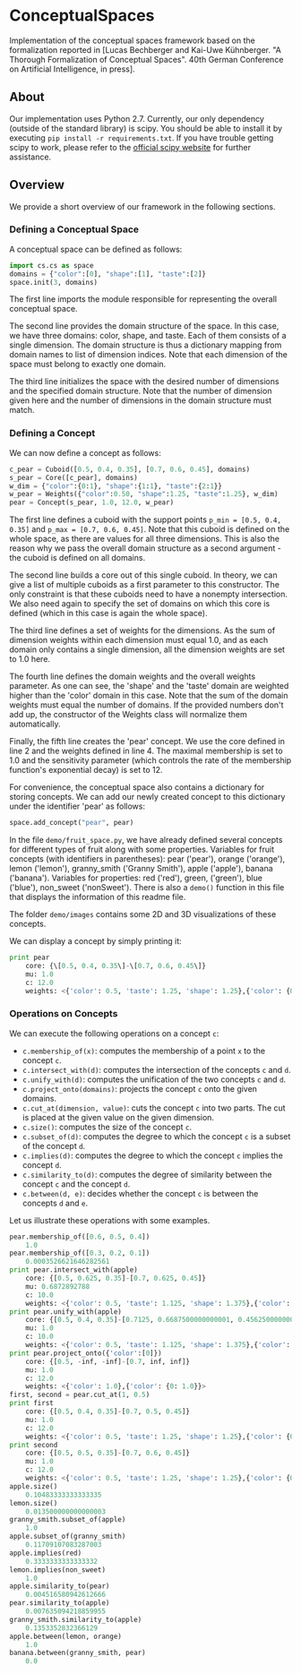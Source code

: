 # ConceptualSpaces
Implementation of the conceptual spaces framework based on the formalization reported in [Lucas Bechberger and Kai-Uwe Kühnberger. "A Thorough Formalization of Conceptual Spaces". 40th German Conference on Artificial Intelligence, in press].

## About

Our implementation uses Python 2.7. Currently, our only dependency (outside of the standard library) is scipy. You should be able to install it by executing `pip install -r requirements.txt`. If you have trouble getting scipy to work, please refer to the [official scipy website](https://www.scipy.org/install.html) for further assistance.

## Overview

We provide a short overview of our framework in the following sections.

### Defining a Conceptual Space

A conceptual space can be defined as follows:
```python
import cs.cs as space
domains = {"color":[0], "shape":[1], "taste":[2]}
space.init(3, domains)
```

The first line imports the module responsible for representing the overall conceptual space.

The second line provides the domain structure of the space. In this case, we have three domains: color, shape, and taste. Each of them consists of a single dimension.
The domain structure is thus a dictionary mapping from domain names to list of dimension indices. Note that each dimension of the space must belong to exactly one domain.

The third line initializes the space with the desired number of dimensions and the specified domain structure. Note that the number of dimension given here and the number of dimensions in the domain structure must match.

### Defining a Concept

We can now define a concept as follows:
```python
c_pear = Cuboid([0.5, 0.4, 0.35], [0.7, 0.6, 0.45], domains)
s_pear = Core([c_pear], domains)
w_dim = {"color":{0:1}, "shape":{1:1}, "taste":{2:1}}
w_pear = Weights({"color":0.50, "shape":1.25, "taste":1.25}, w_dim)
pear = Concept(s_pear, 1.0, 12.0, w_pear)
```
The first line defines a cuboid with the support points `p_min = [0.5, 0.4, 0.35]` and `p_max = [0.7, 0.6, 0.45]`. Note that this cuboid is defined on the whole space, as there are values for all three dimensions. This is also the reason why we pass the overall domain structure as a second argument - the cuboid is defined on all domains.

The second line builds a core out of this single cuboid. In theory, we can give a list of multiple cuboids as a first parameter to this constructor. The only constraint is that these cuboids need to have a nonempty intersection. We also need again to specify the set of domains on which this core is defined (which in this case is again the whole space).

The third line defines a set of weights for the dimensions. As the sum of dimension weights within each dimension must equal 1.0, and as each domain only contains a single dimension, all the dimension weights are set to 1.0 here.

The fourth line defines the domain weights and the overall weights parameter. As one can see, the 'shape' and the 'taste' domain are weighted higher than the 'color' domain in this case. Note that the sum of the domain weights must equal the number of domains. If the provided numbers don't add up, the constructor of the Weights class will normalize them automatically.

Finally, the fifth line creates the 'pear' concept. We use the core defined in line 2 and the weights defined in line 4. The maximal membership is set to 1.0 and the sensitivity parameter (which controls the rate of the membership function's exponential decay) is set to 12.

For convenience, the conceptual space also contains a dictionary for storing concepts. We can add our newly created concept to this dictionary under the identifier 'pear' as follows:
```python
space.add_concept("pear", pear)
```

In the file `demo/fruit_space.py`, we have already defined several concepts for different types of fruit along with some properties.
Variables for fruit concepts (with identifiers in parentheses): pear ('pear'), orange ('orange'), lemon ('lemon'), granny_smith ('Granny Smith'), apple ('apple'), banana ('banana').
Variables for properties: red ('red'), green, ('green'), blue ('blue'), non_sweet ('nonSweet').
There is also a `demo()` function in this file that displays the information of this readme file.

The folder `demo/images` contains some 2D and 3D visualizations of these concepts.

We can display a concept by simply printing it:
```python
print pear
    core: {\[0.5, 0.4, 0.35\]-\[0.7, 0.6, 0.45\]}
    mu: 1.0
    c: 12.0
    weights: <{'color': 0.5, 'taste': 1.25, 'shape': 1.25},{'color': {0: 1.0}, 'taste': {2: 1.0}, 'shape': {1: 1.0}}>
```
### Operations on Concepts

We can execute the following operations on a concept `c`:
- `c.membership_of(x)`: computes the membership of a point `x` to the concept `c`.
- `c.intersect_with(d)`: computes the intersection of the concepts `c` and `d`.
- `c.unify_with(d)`: computes the unification of the two concepts `c` and `d`.
- `c.project_onto(domains)`: projects the concept `c` onto the given domains.
- `c.cut_at(dimension, value)`: cuts the concept `c` into two parts. The cut is placed at the given value on the given dimension.
- `c.size()`: computes the size of the concept `c`.
- `c.subset_of(d)`: computes the degree to which the concept `c` is a subset of the concept `d`.
- `c.implies(d)`: computes the degree to which the concept `c` implies the concept `d`.
- `c.similarity_to(d)`: computes the degree of similarity between the concept `c` and the concept `d`.
- `c.between(d, e)`: decides whether the concept `c` is between the concepts `d` and `e`.

Let us illustrate these operations with some examples.

```python
pear.membership_of([0.6, 0.5, 0.4])
    1.0
pear.membership_of([0.3, 0.2, 0.1])
    0.0003526621646282561
print pear.intersect_with(apple)
    core: {[0.5, 0.625, 0.35]-[0.7, 0.625, 0.45]}
    mu: 0.6872892788
    c: 10.0
    weights: <{'color': 0.5, 'taste': 1.125, 'shape': 1.375},{'color': {0: 1.0}, 'taste': {2: 1.0}, 'shape': {1: 1.0}}>
print pear.unify_with(apple)
    core: {[0.5, 0.4, 0.35]-[0.7125, 0.6687500000000001, 0.45625000000000004], [0.5, 0.65, 0.35]-[0.8, 0.8, 0.5], [0.65, 0.65, 0.4]-[0.85, 0.8, 0.55], [0.7, 0.65, 0.45]-[1.0, 0.8, 0.6]}
    mu: 1.0
    c: 10.0
    weights: <{'color': 0.5, 'taste': 1.125, 'shape': 1.375},{'color': {0: 1.0}, 'taste': {2: 1.0}, 'shape': {1: 1.0}}>
print pear.project_onto({'color':[0]})
    core: {[0.5, -inf, -inf]-[0.7, inf, inf]}
    mu: 1.0
    c: 12.0
    weights: <{'color': 1.0},{'color': {0: 1.0}}>
first, second = pear.cut_at(1, 0.5)
print first
    core: {[0.5, 0.4, 0.35]-[0.7, 0.5, 0.45]}
    mu: 1.0
    c: 12.0
    weights: <{'color': 0.5, 'taste': 1.25, 'shape': 1.25},{'color': {0: 1.0}, 'taste': {2: 1.0}, 'shape': {1: 1.0}}>
print second
    core: {[0.5, 0.5, 0.35]-[0.7, 0.6, 0.45]}
    mu: 1.0
    c: 12.0
    weights: <{'color': 0.5, 'taste': 1.25, 'shape': 1.25},{'color': {0: 1.0}, 'taste': {2: 1.0}, 'shape': {1: 1.0}}>
apple.size()
    0.10483333333333335
lemon.size()
    0.013500000000000003
granny_smith.subset_of(apple)
    1.0
apple.subset_of(granny_smith)
    0.11709107083287003
apple.implies(red)
    0.3333333333333332
lemon.implies(non_sweet)
    1.0
apple.similarity_to(pear)
    0.004516580942612666
pear.similarity_to(apple)
    0.007635094218859955
granny_smith.similarity_to(apple)
    0.1353352832366129
apple.between(lemon, orange)
    1.0
banana.between(granny_smith, pear)
    0.0

